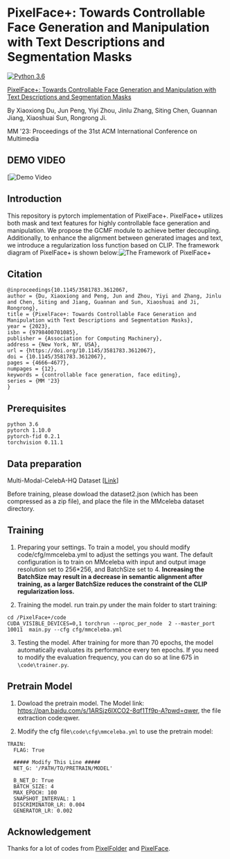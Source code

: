 # PixelFace+: Towards Controllable Face Generation and Manipulation with Text Descriptions and Segmentation Masks
[![Python 3.6](https://img.shields.io/badge/Python-3.6-blue.svg)](https://www.python.org/downloads/release/python-360/)

[PixelFace+: Towards Controllable Face Generation and Manipulation with Text Descriptions and Segmentation Masks](https://dl.acm.org/doi/10.1145/3581783.3612067) 

By Xiaoxiong Du, Jun Peng, Yiyi Zhou, Jinlu Zhang, Siting Chen, Guannan Jiang, Xiaoshuai Sun, Rongrong Ji.

MM '23: Proceedings of the 31st ACM International Conference on Multimedia

## DEMO VIDEO
[![Demo Video](https://youtu.be/tIKXBXaBbTo)
## Introduction
This repository is pytorch implementation of PixelFace+. PixelFace+ utilizes both mask and text features for highly controllable face generation and manipulation. We propose the GCMF module to achieve better decoupling. Additionally, to enhance the alignment between generated images and text, we introduce a regularization loss function based on CLIP. The framework diagram of PixelFace+ is shown below:![The Framework of PixelFace+](https://github.com/qazwsx671713/PixelFace-Plus/blob/main/framwork.png)

## Citation
```
@inproceedings{10.1145/3581783.3612067,
author = {Du, Xiaoxiong and Peng, Jun and Zhou, Yiyi and Zhang, Jinlu and Chen, Siting and Jiang, Guannan and Sun, Xiaoshuai and Ji, Rongrong},
title = {PixelFace+: Towards Controllable Face Generation and Manipulation with Text Descriptions and Segmentation Masks},
year = {2023},
isbn = {9798400701085},
publisher = {Association for Computing Machinery},
address = {New York, NY, USA},
url = {https://doi.org/10.1145/3581783.3612067},
doi = {10.1145/3581783.3612067},
pages = {4666–4677},
numpages = {12},
keywords = {controllable face generation, face editing},
series = {MM '23}
}
```

## Prerequisites
```
python 3.6
pytorch 1.10.0
pytorch-fid 0.2.1
torchvision 0.11.1
```

## Data preparation
Multi-Modal-CelebA-HQ Dataset [[Link](https://github.com/IIGROUP/MM-CelebA-HQ-Dataset)]

Before training, please dowload the dataset2.json (which has been compressed as a zip file), and place the file in the MMceleba dataset directory.
## Training
1. Preparing your settings. To train a model, you should modify code/cfg/mmceleba.yml to adjust the settings you want. The default configuration is to train on MMceleba with input and output image resolution set to 256*256, and BatchSize set to 4. **Increasing the BatchSize may result in a decrease in semantic alignment after training, as a larger BatchSize reduces the constraint of the CLIP regularization loss.**

2. Training the model. run  train.py under the main folder to start training:
```
cd /PixelFace+/code
CUDA_VISIBLE_DEVICES=0,1 torchrun --nproc_per_node  2 --master_port 10011  main.py --cfg cfg/mmceleba.yml
```
3. Testing the model. After training for more than 70 epochs, the model automatically evaluates its performance every ten epochs. If you need to modify the evaluation frequency, you can do so at line 675 in `\code\trainer.py`.

## Pretrain Model
1. Dowload the pretrain model.
The Model link: https://pan.baidu.com/s/1ARSjz6IXCO2-8qf1Tf9p-A?pwd=qwer, the file extraction code:qwer.

2. Modify the cfg file`\code\cfg\mmceleba.yml` to use the pretrain model:
```
TRAIN:
  FLAG: True

  ##### Modify This Line #####
  NET_G: '/PATH/TO/PRETRAIN/MODEL'

  B_NET_D: True
  BATCH_SIZE: 4  
  MAX_EPOCH: 100
  SNAPSHOT_INTERVAL: 1  
  DISCRIMINATOR_LR: 0.004
  GENERATOR_LR: 0.002
```
## Acknowledgement
Thanks for a lot of codes from [PixelFolder](https://github.com/BlingHe/PixelFolder) and [PixelFace](https://github.com/pengjunn/PixelFace).
